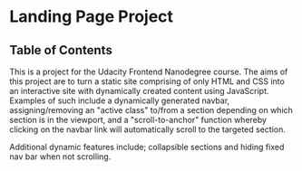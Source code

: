 # Landing Page Project

## Table of Contents

This is a project for the Udacity Frontend Nanodegree course. The aims of this project are to turn a static site comprising of only HTML and CSS into an interactive site with dynamically created content using JavaScript. Examples of such include a dynamically generated navbar, assigning/removing an "active class" to/from a section depending on which section is in the viewport, and a "scroll-to-anchor" function whereby clicking on the navbar link will automatically scroll to the targeted section. 

Additional dynamic features include; collapsible sections and hiding fixed nav bar when not scrolling.
